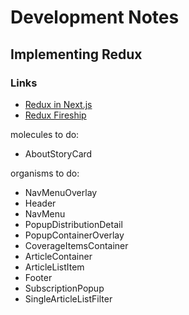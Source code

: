 # Development Notes

## Implementing Redux

### Links

- [Redux in Next.js](https://redux.js.org/usage/nextjs)
- [Redux Fireship](https://www.youtube.com/watch?v=_shA5Xwe8_4)

molecules to do:

- AboutStoryCard

organisms to do:

- NavMenuOverlay
- Header
- NavMenu
- PopupDistributionDetail
- PopupContainerOverlay
- CoverageItemsContainer
- ArticleContainer
- ArticleListItem
- Footer
- SubscriptionPopup
- SingleArticleListFilter
